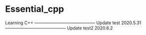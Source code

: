 # Essential_cpp
Learning C++
——————————————
Update test
2020.5.31
——————————————
Update test2
2020.6.2
